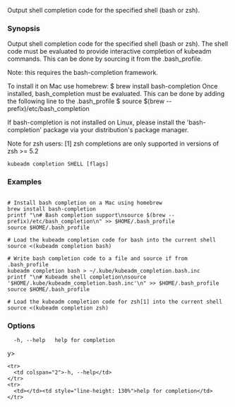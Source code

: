 
Output shell completion code for the specified shell (bash or zsh).

### Synopsis


Output shell completion code for the specified shell (bash or zsh).
The shell code must be evaluated to provide interactive
completion of kubeadm commands. This can be done by sourcing it from
the .bash_profile.

Note: this requires the bash-completion framework.

To install it on Mac use homebrew:
    $ brew install bash-completion
Once installed, bash_completion must be evaluated. This can be done by adding the
following line to the .bash_profile
    $ source $(brew --prefix)/etc/bash_completion

If bash-completion is not installed on Linux, please install the 'bash-completion' package
via your distribution's package manager.

Note for zsh users: [1] zsh completions are only supported in versions of zsh >= 5.2

```
kubeadm completion SHELL [flags]
```

### Examples

```

# Install bash completion on a Mac using homebrew
brew install bash-completion
printf "\n# Bash completion support\nsource $(brew --prefix)/etc/bash_completion\n" >> $HOME/.bash_profile
source $HOME/.bash_profile

# Load the kubeadm completion code for bash into the current shell
source <(kubeadm completion bash)

# Write bash completion code to a file and source if from .bash_profile
kubeadm completion bash > ~/.kube/kubeadm_completion.bash.inc
printf "\n# Kubeadm shell completion\nsource '$HOME/.kube/kubeadm_completion.bash.inc'\n" >> $HOME/.bash_profile
source $HOME/.bash_profile

# Load the kubeadm completion code for zsh[1] into the current shell
source <(kubeadm completion zsh)
```

### Options

```
  -h, --help   help for completion
```

y>

    <tr>
      <td colspan="2">-h, --help</td>
    </tr>
    <tr>
      <td></td><td style="line-height: 130%">help for completion</td>
    </tr>

  </tbody>
</table>



